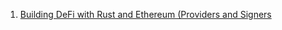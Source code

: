 
1. [Building DeFi with Rust and Ethereum (Providers and Signers](https://hannydevelop.hashnode.dev/building-defi-with-rust-and-ethereum-providers-and-signers-ckppk54ic08fwwhs1edi7h8h1)